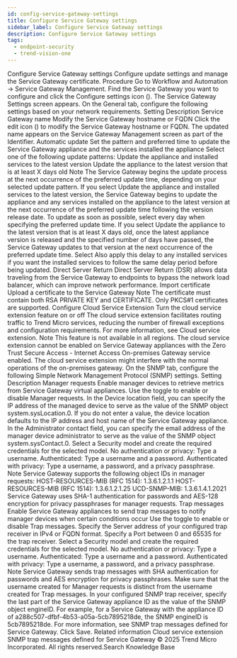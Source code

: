 ```yaml
---
id: config-service-gateway-settings
title: Configure Service Gateway settings
sidebar_label: Configure Service Gateway settings
description: Configure Service Gateway settings
tags:
  - endpoint-security
  - trend-vision-one
---
```


 Configure Service Gateway settings Configure update settings and manage the Service Gateway certificate. Procedure Go to Workflow and Automation → Service Gateway Management. Find the Service Gateway you want to configure and click the Configure settings icon (). The Service Gateway Settings screen appears. On the General tab, configure the following settings based on your network requirements. Setting Description Service Gateway name Modify the Service Gateway hostname or FQDN Click the edit icon () to modify the Service Gateway hostname or FQDN. The updated name appears on the Service Gateway Management screen as part of the Identifier. Automatic update Set the pattern and preferred time to update the Service Gateway appliance and the services installed the appliance Select one of the following update patterns: Update the appliance and installed services to the latest version Update the appliance to the latest version that is at least X days old Note The Service Gateway begins the update process at the next occurrence of the preferred update time, depending on your selected update pattern. If you select Update the appliance and installed services to the latest version, the Service Gateway begins to update the appliance and any services installed on the appliance to the latest version at the next occurrence of the preferred update time following the version release date. To update as soon as possible, select every day when specifying the preferred update time. If you select Update the appliance to the latest version that is at least X days old, once the latest appliance version is released and the specified number of days have passed, the Service Gateway updates to that version at the next occurrence of the preferred update time. Select Also apply this delay to any installed services if you want the installed services to follow the same delay period before being updated. Direct Server Return Direct Server Return (DSR) allows data traveling from the Service Gateway to endpoints to bypass the network load balancer, which can improve network performance. Import certificate Upload a certificate to the Service Gateway Note The certificate must contain both RSA PRIVATE KEY and CERTIFICATE. Only PKCS#1 certificates are supported. Configure Cloud Service Extension Turn the cloud service extension feature on or off The cloud service extension facilitates routing traffic to Trend Micro services, reducing the number of firewall exceptions and configuration requirements. For more information, see Cloud service extension. Note This feature is not available in all regions. The cloud service extension cannot be enabled on Service Gateway appliances with the Zero Trust Secure Access - Internet Access On-premises Gateway service enabled. The cloud service extension might interfere with the normal operations of the on-premises gateway. On the SNMP tab, configure the following Simple Network Management Protocol (SNMP) settings. Setting Description Manager requests Enable manager devices to retrieve metrics from Service Gateway virtual appliances. Use the toggle to enable or disable Manager requests. In the Device location field, you can specify the IP address of the managed device to serve as the value of the SNMP object system.sysLocation.0. If you do not enter a value, the device location defaults to the IP address and host name of the Service Gateway appliance. In the Administrator contact field, you can specify the email address of the manager device administrator to serve as the value of the SNMP object system.sysContact.0. Select a Security model and create the required credentials for the selected model. No authentication or privacy: Type a username. Authenticated: Type a username and a password. Authenticated with privacy: Type a username, a password, and a privacy passphrase. Note Service Gateway supports the following object IDs in manager requests: HOST-RESOURCES-MIB (RFC 1514): 1.3.6.1.2.1.1 HOST-RESOURCES-MIB (RFC 1514): 1.3.6.1.2.1.25 UCD-SNMP-MIB: 1.3.6.1.4.1.2021 Service Gateway uses SHA-1 authentication for passwords and AES-128 encryption for privacy passphrases for manager requests. Trap messages Enable Service Gateway appliances to send trap messages to notify manager devices when certain conditions occur Use the toggle to enable or disable Trap messages. Specify the Server address of your configured trap receiver in IPv4 or FQDN format. Specify a Port between 0 and 65535 for the trap receiver. Select a Security model and create the required credentials for the selected model. No authentication or privacy: Type a username. Authenticated: Type a username and a password. Authenticated with privacy: Type a username, a password, and a privacy passphrase. Note Service Gateway sends trap messages with SHA authentication for passwords and AES encryption for privacy passphrases. Make sure that the username created for Manager requests is distinct from the username created for Trap messages. In your configured SNMP trap receiver, specify the last part of the Service Gateway appliance ID as the value of the SNMP object engineID. For example, for a Service Gateway with the appliance ID of a288c507-dfbf-4b53-a05a-5cb7895218de, the SNMP engineID is 5cb7895218de. For more information, see SNMP trap messages defined for Service Gateway. Click Save. Related information Cloud service extension SNMP trap messages defined for Service Gateway © 2025 Trend Micro Incorporated. All rights reserved.Search Knowledge Base